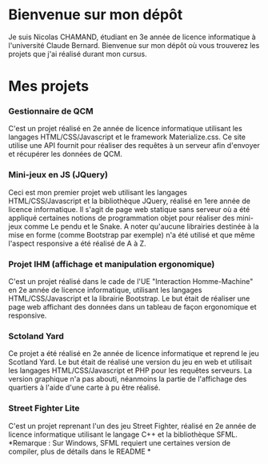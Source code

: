 # Bienvenue sur mon dépôt
Je suis Nicolas CHAMAND, étudiant en 3e année de licence informatique à l'université Claude Bernard. Bienvenue sur mon dépôt où vous trouverez les projets que j'ai réalisé durant mon cursus. 

# Mes projets
### Gestionnaire de QCM
C'est un projet réalisé en 2e année de licence informatique utilisant les langages HTML/CSS/Javascript et le framework Materialize.css. Ce site utilise une API fournit pour réaliser des requêtes à un serveur afin d'envoyer et récupérer les données de QCM.
 
### Mini-jeux en JS (JQuery)
Ceci est mon premier projet web utilisant les langages HTML/CSS/Javascript et la bibliothèque JQuery, réalisé en 1ere année de licence informatique. Il s'agit de page web statique sans serveur où a été appliqué certaines notions de programmation objet pour réaliser des mini-jeux comme Le pendu et le Snake. A noter qu'aucune librairies destinée à la mise en forme (comme Bootstrap par exemple) n'a été utilisé et que même l'aspect responsive a été réalisé de A à Z. 

### Projet IHM (affichage et manipulation ergonomique)
C'est un projet réalisé dans le cade de l'UE "Interaction Homme-Machine" en 2e année de licence informatique, utilisant les langages HTML/CSS/Javascript et la librairie Bootstrap. Le but était de réaliser une page web affichant des données dans un tableau de façon ergonomique et responsive. 

### Sctoland Yard 
Ce projet a été réalisé en 2e année de licence informatique et reprend le jeu Scotland Yard. Le but était de réalisé une version du jeu en web et utilisait les langages HTML/CSS/Javascript et PHP pour les requêtes serveurs. La version graphique n'a pas abouti, néanmoins la partie de l'affichage des quartiers à l'aide d'une carte à pu être réalisé.

### Street Fighter Lite 
C'est un projet reprenant l'un des jeu Street Fighter, réalisé en 2e année de licence informatique utilisant le langage C++ et la bibliothèque SFML.
*Remarque : Sur Windows, SFML requiert une certaines version de compiler, plus de détails dans le README *  
